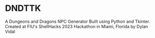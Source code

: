 # DNDTTK
A Dungeons and Dragons NPC Generator Built using Python and Tkinter.
Created at FIU's ShellHacks 2023 Hackathon in Miami, Florida
by Dylan Vidal

